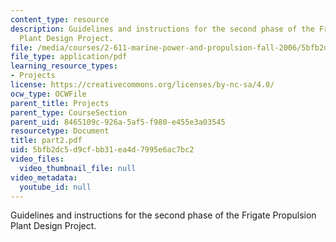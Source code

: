 ```yaml
---
content_type: resource
description: Guidelines and instructions for the second phase of the Frigate Propulsion
  Plant Design Project.
file: /media/courses/2-611-marine-power-and-propulsion-fall-2006/5bfb2dc5d9cfbb31ea4d7995e6ac7bc2_part2.pdf
file_type: application/pdf
learning_resource_types:
- Projects
license: https://creativecommons.org/licenses/by-nc-sa/4.0/
ocw_type: OCWFile
parent_title: Projects
parent_type: CourseSection
parent_uid: 8465109c-926a-5af5-f980-e455e3a03545
resourcetype: Document
title: part2.pdf
uid: 5bfb2dc5-d9cf-bb31-ea4d-7995e6ac7bc2
video_files:
  video_thumbnail_file: null
video_metadata:
  youtube_id: null
---
```

Guidelines and instructions for the second phase of the Frigate Propulsion Plant Design Project.